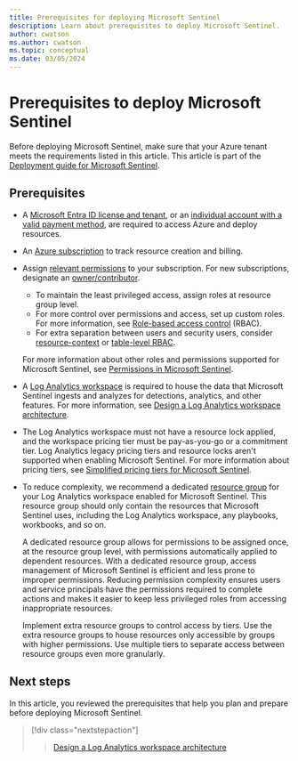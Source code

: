 ```yaml
---
title: Prerequisites for deploying Microsoft Sentinel
description: Learn about prerequisites to deploy Microsoft Sentinel.
author: cwatson
ms.author: cwatson
ms.topic: conceptual
ms.date: 03/05/2024
---
```


# Prerequisites to deploy Microsoft Sentinel

Before deploying Microsoft Sentinel, make sure that your Azure tenant meets the requirements listed in this article. This article is part of the [Deployment guide for Microsoft Sentinel](deploy-overview.md).

## Prerequisites

- A [Microsoft Entra ID license and tenant](../active-directory/develop/quickstart-create-new-tenant.md), or an [individual account with a valid payment method](https://azure.microsoft.com/free/), are required to access Azure and deploy resources.

- An [Azure subscription](../cost-management-billing/manage/create-subscription.md) to track resource creation and billing.

- Assign [relevant permissions](../role-based-access-control/index.yml) to your subscription. For new subscriptions, designate an [owner/contributor](../role-based-access-control/rbac-and-directory-admin-roles.md).

  - To maintain the least privileged access, assign roles at resource group level.
  - For more control over permissions and access, set up custom roles. For more information, see [Role-based access control](../role-based-access-control/custom-roles.md) (RBAC).
  - For extra separation between users and security users, consider [resource-context](resource-context-rbac.md) or [table-level RBAC](https://techcommunity.microsoft.com/t5/azure-sentinel/table-level-rbac-in-azure-sentinel/ba-p/965043).

  For more information about other roles and permissions supported for Microsoft Sentinel, see [Permissions in Microsoft Sentinel](roles.md).

- A [Log Analytics workspace](/azure/azure-monitor/logs/quick-create-workspace) is required to house the data that Microsoft Sentinel ingests and analyzes for detections, analytics, and other features. For more information, see [Design a Log Analytics workspace architecture](/azure/azure-monitor/logs/workspace-design?toc=/azure/sentinel/TOC.json&bc=/azure/sentinel/breadcrumb/toc.json).

- The Log Analytics workspace must not have a resource lock applied, and the workspace pricing tier must be pay-as-you-go or a commitment tier. Log Analytics legacy pricing tiers and resource locks aren't supported when enabling Microsoft Sentinel. For more information about pricing tiers, see [Simplified pricing tiers for Microsoft Sentinel](enroll-simplified-pricing-tier.md#prerequisites).

- To reduce complexity, we recommend a dedicated [resource group](../azure-resource-manager/management/manage-resource-groups-portal.md) for your Log Analytics workspace enabled for Microsoft Sentinel. This resource group should only contain the resources that Microsoft Sentinel uses, including the Log Analytics workspace, any playbooks, workbooks, and so on.

  A dedicated resource group allows for permissions to be assigned once, at the resource group level, with permissions automatically applied to dependent resources. With a dedicated resource group, access management of Microsoft Sentinel is efficient and less prone to improper permissions. Reducing permission complexity ensures users and service principals have the permissions required to complete actions and makes it easier to keep less privileged roles from accessing inappropriate resources.

  Implement extra resource groups to control access by tiers. Use the extra resource groups to house resources only accessible by groups with higher permissions. Use multiple tiers to separate access between resource groups even more granularly.

## Next steps

In this article, you reviewed the prerequisites that help you plan and prepare before deploying Microsoft Sentinel.

> [!div class="nextstepaction"]
> >[Design a Log Analytics workspace architecture](/azure/azure-monitor/logs/workspace-design?toc=/azure/sentinel/TOC.json&bc=/azure/sentinel/breadcrumb/toc.json  )
